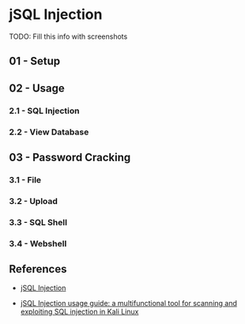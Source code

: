 # jSQL Injection

TODO: Fill this info with screenshots

## 01 - Setup

## 02 - Usage

### 2.1 - SQL Injection

### 2.2 - View Database

## 03 - Password Cracking

### 3.1 - File

### 3.2 - Upload

### 3.3 - SQL Shell

### 3.4 - Webshell

## References

- [jSQL Injection](https://github.com/ron190/jsql-injection)

- [jSQL Injection usage guide: a multifunctional tool for scanning and exploiting SQL injection in Kali Linux](https://miloserdov.org/?p=1682)